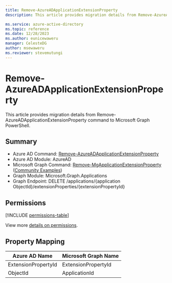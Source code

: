 ```yaml
---
title: Remove-AzureADApplicationExtensionProperty
description: This article provides migration details from Remove-AzureADApplicationExtensionProperty command to Microsoft Graph PowerShell.

ms.service: azure-active-directory
ms.topic: reference
ms.date: 12/28/2023
ms.author: eunicewaweru
manager: CelesteDG
author: msewaweru
ms.reviewer: stevemutungi
---
```


# Remove-AzureADApplicationExtensionProperty

This article provides migration details from Remove-AzureADApplicationExtensionProperty command to Microsoft Graph PowerShell.

## Summary

+ Azure AD Command: [Remove-AzureADApplicationExtensionProperty](/powershell/module/azuread/remove-azureadapplicationextensionproperty)
+ Azure AD Module: AzureAD
+ Microsoft Graph Command: [Remove-MgApplicationExtensionProperty](/powershell/module/microsoft.graph.applications/remove-mgapplicationextensionproperty) ([Community Examples](https://github.com/orgs/msgraph/discussions?discussions_q=Remove-MgApplicationExtensionProperty))
+ Graph Module: Microsoft.Graph.Applications
+ Graph Endpoint: DELETE /applications/{application ObjectId}/extensionProperties/{extensionPropertyId}

## Permissions

[!INCLUDE [permissions-table](~/graphref/api-reference/v1.0/includes/permissions/extensionproperty-delete-permissions.md)]

View more [details on permissions](/graph/api/extensionproperty-delete#permissions).

## Property Mapping

|Azure AD Name|Microsoft Graph Name|
|---|---|
|ExtensionPropertyId|ExtensionPropertyId|
|ObjectId|ApplicationId|